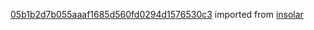[05b1b2d7b055aaaf1685d560fd0294d1576530c3](https://github.com/insolar/insolar/commit/05b1b2d7b055aaaf1685d560fd0294d1576530c3) imported from [insolar](https://github.com/insolar/insolar)
